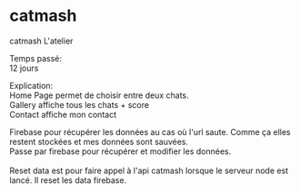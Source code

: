 # catmash
catmash L'atelier

Temps passé:<br>
12 jours<br>

Explication:<br>
Home Page permet de choisir entre deux chats. <br>
Gallery affiche tous les chats + score <br>
Contact affiche mon contact <br>

Firebase pour récupérer les données au cas où l'url saute. Comme ça elles restent stockées et mes données sont sauvées.<br>
Passe par firebase pour récupérer et modifier les données.<br>
<br>
Reset data est pour faire appel à l'api catmash lorsque le serveur node est lancé. Il reset les data firebase.
